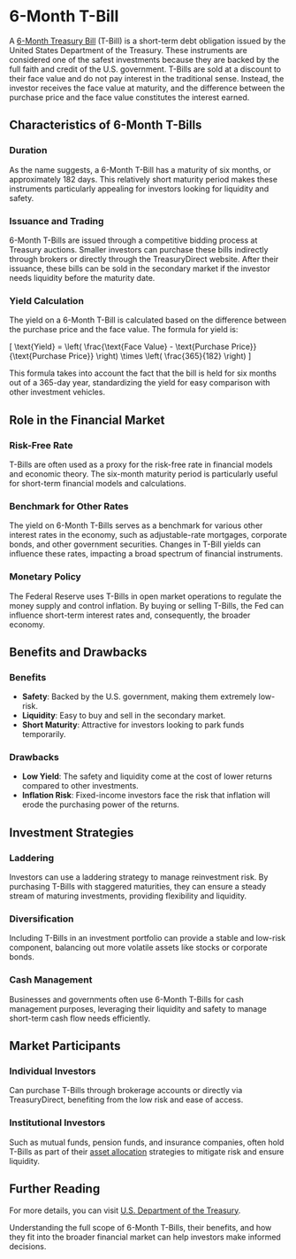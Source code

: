 # 6-Month T-Bill

A [6-Month Treasury Bill](../1/6-month_treasury_bill.md) (T-Bill) is a short-term debt obligation issued by the United States Department of the Treasury. These instruments are considered one of the safest investments because they are backed by the full faith and credit of the U.S. government. T-Bills are sold at a discount to their face value and do not pay interest in the traditional sense. Instead, the investor receives the face value at maturity, and the difference between the purchase price and the face value constitutes the interest earned.

## Characteristics of 6-Month T-Bills

### Duration
As the name suggests, a 6-Month T-Bill has a maturity of six months, or approximately 182 days. This relatively short maturity period makes these instruments particularly appealing for investors looking for liquidity and safety.

### Issuance and Trading
6-Month T-Bills are issued through a competitive bidding process at Treasury auctions. Smaller investors can purchase these bills indirectly through brokers or directly through the TreasuryDirect website. After their issuance, these bills can be sold in the secondary market if the investor needs liquidity before the maturity date.

### Yield Calculation
The yield on a 6-Month T-Bill is calculated based on the difference between the purchase price and the face value. The formula for yield is:

\[ \text{Yield} = \left( \frac{\text{Face Value} - \text{Purchase Price}}{\text{Purchase Price}} \right) \times \left( \frac{365}{182} \right) \]

This formula takes into account the fact that the bill is held for six months out of a 365-day year, standardizing the yield for easy comparison with other investment vehicles.

## Role in the Financial Market

### Risk-Free Rate
T-Bills are often used as a proxy for the risk-free rate in financial models and economic theory. The six-month maturity period is particularly useful for short-term financial models and calculations.

### Benchmark for Other Rates
The yield on 6-Month T-Bills serves as a benchmark for various other interest rates in the economy, such as adjustable-rate mortgages, corporate bonds, and other government securities. Changes in T-Bill yields can influence these rates, impacting a broad spectrum of financial instruments.

### Monetary Policy
The Federal Reserve uses T-Bills in open market operations to regulate the money supply and control inflation. By buying or selling T-Bills, the Fed can influence short-term interest rates and, consequently, the broader economy.

## Benefits and Drawbacks

### Benefits
- **Safety**: Backed by the U.S. government, making them extremely low-risk.
- **Liquidity**: Easy to buy and sell in the secondary market.
- **Short Maturity**: Attractive for investors looking to park funds temporarily.

### Drawbacks
- **Low Yield**: The safety and liquidity come at the cost of lower returns compared to other investments.
- **Inflation Risk**: Fixed-income investors face the risk that inflation will erode the purchasing power of the returns.

## Investment Strategies

### Laddering
Investors can use a laddering strategy to manage reinvestment risk. By purchasing T-Bills with staggered maturities, they can ensure a steady stream of maturing investments, providing flexibility and liquidity.

### Diversification
Including T-Bills in an investment portfolio can provide a stable and low-risk component, balancing out more volatile assets like stocks or corporate bonds.

### Cash Management
Businesses and governments often use 6-Month T-Bills for cash management purposes, leveraging their liquidity and safety to manage short-term cash flow needs efficiently.

## Market Participants

### Individual Investors
Can purchase T-Bills through brokerage accounts or directly via TreasuryDirect, benefiting from the low risk and ease of access.

### Institutional Investors
Such as mutual funds, pension funds, and insurance companies, often hold T-Bills as part of their [asset allocation](../a/asset_allocation.md) strategies to mitigate risk and ensure liquidity.

## Further Reading
For more details, you can visit [U.S. Department of the Treasury](https://www.treasurydirect.gov/).

Understanding the full scope of 6-Month T-Bills, their benefits, and how they fit into the broader financial market can help investors make informed decisions.
